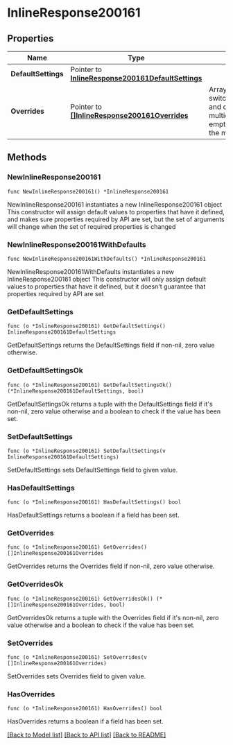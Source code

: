 # InlineResponse200161

## Properties

Name | Type | Description | Notes
------------ | ------------- | ------------- | -------------
**DefaultSettings** | Pointer to [**InlineResponse200161DefaultSettings**](InlineResponse200161DefaultSettings.md) |  | [optional] 
**Overrides** | Pointer to [**[]InlineResponse200161Overrides**](InlineResponse200161Overrides.md) | Array of paired switches/stacks/profiles and corresponding multicast settings.       An empty array will clear the multicast settings. | [optional] 

## Methods

### NewInlineResponse200161

`func NewInlineResponse200161() *InlineResponse200161`

NewInlineResponse200161 instantiates a new InlineResponse200161 object
This constructor will assign default values to properties that have it defined,
and makes sure properties required by API are set, but the set of arguments
will change when the set of required properties is changed

### NewInlineResponse200161WithDefaults

`func NewInlineResponse200161WithDefaults() *InlineResponse200161`

NewInlineResponse200161WithDefaults instantiates a new InlineResponse200161 object
This constructor will only assign default values to properties that have it defined,
but it doesn't guarantee that properties required by API are set

### GetDefaultSettings

`func (o *InlineResponse200161) GetDefaultSettings() InlineResponse200161DefaultSettings`

GetDefaultSettings returns the DefaultSettings field if non-nil, zero value otherwise.

### GetDefaultSettingsOk

`func (o *InlineResponse200161) GetDefaultSettingsOk() (*InlineResponse200161DefaultSettings, bool)`

GetDefaultSettingsOk returns a tuple with the DefaultSettings field if it's non-nil, zero value otherwise
and a boolean to check if the value has been set.

### SetDefaultSettings

`func (o *InlineResponse200161) SetDefaultSettings(v InlineResponse200161DefaultSettings)`

SetDefaultSettings sets DefaultSettings field to given value.

### HasDefaultSettings

`func (o *InlineResponse200161) HasDefaultSettings() bool`

HasDefaultSettings returns a boolean if a field has been set.

### GetOverrides

`func (o *InlineResponse200161) GetOverrides() []InlineResponse200161Overrides`

GetOverrides returns the Overrides field if non-nil, zero value otherwise.

### GetOverridesOk

`func (o *InlineResponse200161) GetOverridesOk() (*[]InlineResponse200161Overrides, bool)`

GetOverridesOk returns a tuple with the Overrides field if it's non-nil, zero value otherwise
and a boolean to check if the value has been set.

### SetOverrides

`func (o *InlineResponse200161) SetOverrides(v []InlineResponse200161Overrides)`

SetOverrides sets Overrides field to given value.

### HasOverrides

`func (o *InlineResponse200161) HasOverrides() bool`

HasOverrides returns a boolean if a field has been set.


[[Back to Model list]](../README.md#documentation-for-models) [[Back to API list]](../README.md#documentation-for-api-endpoints) [[Back to README]](../README.md)


